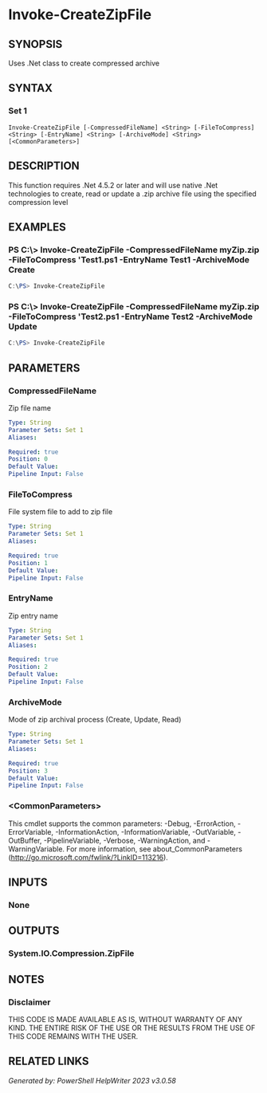 ﻿# Invoke-CreateZipFile

## SYNOPSIS
Uses .Net class to create compressed archive

## SYNTAX

### Set 1
```
Invoke-CreateZipFile [-CompressedFileName] <String> [-FileToCompress] <String> [-EntryName] <String> [-ArchiveMode] <String> [<CommonParameters>]
```

## DESCRIPTION
This function requires .Net 4.5.2 or later and will use native .Net technologies to create, read or update a .zip archive file using the specified compression level

## EXAMPLES

### PS C:\\\> Invoke-CreateZipFile -CompressedFileName myZip.zip -FileToCompress 'Test1.ps1 -EntryName Test1 -ArchiveMode Create

```powershell
C:\PS> Invoke-CreateZipFile
```

### PS C:\\\> Invoke-CreateZipFile -CompressedFileName myZip.zip -FileToCompress 'Test2.ps1 -EntryName Test2 -ArchiveMode Update

```powershell
C:\PS> Invoke-CreateZipFile
```

## PARAMETERS

### CompressedFileName
Zip file name

```yaml
Type: String
Parameter Sets: Set 1
Aliases: 

Required: true
Position: 0
Default Value: 
Pipeline Input: False
```

### FileToCompress
File system file to add to zip file

```yaml
Type: String
Parameter Sets: Set 1
Aliases: 

Required: true
Position: 1
Default Value: 
Pipeline Input: False
```

### EntryName
Zip entry name

```yaml
Type: String
Parameter Sets: Set 1
Aliases: 

Required: true
Position: 2
Default Value: 
Pipeline Input: False
```

### ArchiveMode
Mode of zip archival process (Create, Update, Read)

```yaml
Type: String
Parameter Sets: Set 1
Aliases: 

Required: true
Position: 3
Default Value: 
Pipeline Input: False
```

### \<CommonParameters\>
This cmdlet supports the common parameters: -Debug, -ErrorAction, -ErrorVariable, -InformationAction, -InformationVariable, -OutVariable, -OutBuffer, -PipelineVariable, -Verbose, -WarningAction, and -WarningVariable. For more information, see about_CommonParameters (http://go.microsoft.com/fwlink/?LinkID=113216).

## INPUTS

### None


## OUTPUTS

### System.IO.Compression.ZipFile


## NOTES

### Disclaimer
THIS CODE IS MADE AVAILABLE AS IS, WITHOUT WARRANTY OF ANY KIND. THE ENTIRE RISK OF THE USE OR THE RESULTS FROM THE USE OF THIS CODE REMAINS WITH THE USER.

## RELATED LINKS


*Generated by: PowerShell HelpWriter 2023 v3.0.58*

